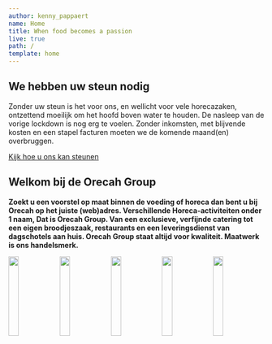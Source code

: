 ```yaml
---
author: kenny_pappaert
name: Home
title: When food becomes a passion
live: true
path: /
template: home
---
```

## We hebben uw steun nodig

Zonder uw steun is het voor ons, en wellicht voor vele horecazaken, ontzettend moeilijk om het hoofd boven water te houden. De nasleep van de vorige lockdown is nog erg te voelen. Zonder inkomsten, met blijvende kosten en een stapel facturen moeten we de komende maand(en) overbruggen.

<div class="center"><a href="/webshop/">Kijk hoe u ons kan steunen</a></div>

## Welkom bij de Orecah Group

**Zoekt u een voorstel op maat binnen de voeding of horeca dan bent u bij Orecah op het juiste (web)adres. Verschillende Horeca-activiteiten onder 1 naam, Dat is Orecah Group. Van een exclusieve, verfijnde catering tot een eigen broodjeszaak, restaurants en een leveringsdienst van dagschotels aan huis. Orecah Group staat altijd voor kwaliteit. Maatwerk is ons handelsmerk.**

<div id="banner-cta-company" class="text-indent">
    <a href="/exclusive-catering"><img src="assets/img/orecah-cta-min.jpg" alt=""></a>
    <a href="https://t-rest.be"><img src="assets/img/trest-cta-min.jpg" alt=""></a>
    <a href="https://bistroh-halle.business.site/"><img src="assets/img/bistroh-cta-min.jpg" alt=""></a>
    <a href="https://e-lunch.be"><img src="assets/img/elunch-cta-min.jpg" alt=""></a>
    <a href="https://www.facebook.com/autressaveurs/"><img src="assets/img/autresaveurs-cta-min.jpg" alt=""></a>
    <style>
        #banner-cta-company {
            font-size: 0;
        }
        
        #banner-cta-company a img {
            width: calc(100% / 3);
            border-left: 1px solid black;
            border-right: 1px solid black;
            border-top: 1px solid black;
            box-sizing: border-box;
        }
        
        #banner-cta-company a:nth-child(1) img,
        #banner-cta-company a:nth-child(2) img {
            width: 50%;
            border-bottom: 1px solid black;
            border-top: 0;
        }
        
        #banner-cta-company a:first-of-type img,
        #banner-cta-company a:nth-child(3) img {
            border-left-color: transparent;
        }
        
        #banner-cta-company a:last-of-type img,
        #banner-cta-company a:nth-child(2) img {
            border-right-color: transparent;
        }
        
        @media (min-width: 500px) {
            #banner-cta-company a img:last-child {
                width: 20%;
                border-top: 0;
                border-bottom: 0;
            }
            #banner-cta-company a:nth-child(2) img,
            #banner-cta-company a:nth-child(3) img {
                border-color: black;
            }
        }
    </style>
</div>

## \#The chefs history

Het begon op mijn 15 jaar met een hotelopleiding en elk weekend in restaurants te werken. Zowel de keuken als de zaal konden mij boeien. Na een paar jaar als weekendkracht en de leerrijke stages in klasserestaurants begon de honger naar kennis en vaardigheden groter te worden. In 2012 besloot ik de ervaring die ik had opgedaan nuttig te gebruiken en in te spelen op 1 van de grootste problemen in de horeca. Op zelfstandige basis begon ik te werken voor restaurants die in personeelsnood waren, zowel keuken als zaal. Vandaag de dag kunnen al meer dan 24 cateraars, sterren- en klasserestaurants rekenen op de hulp van mij en het Orecah-team.

In 2013 begon Orecah kleinschalig met hier en daar traiteurs aan huis te doen. Samen met de ervaring en kennis groeide ook de creativiteit en passie in onze catering. Orecah is een vaste waarde geworden in het Pajottenland.

We hebben al verschillende stadia doorlopen en blijven ons inzetten om onze creativiteit te prikkelen. Geen uitdaging is voor ons te veel, wij werken graag met verse kwaliteitsvolle ingrediënten en op maat van de klant om ons te onderscheiden.

Begin 2015 nam Orecah een sandwichbar/tearoom over in een shoppingcentrum in Brussel. In 2017 namen wij Max Boterhammen over. Dit is een Leveringsdienst van broodjes aan bedrijven. In 2018 zijn wij gestart met E-lunch.be, hierbij leveren wij verse dagschotels aan huis.

In 2019 openden we 2 restaurants: 

### T’Rest B&B - Bistronomy - Events

Samen met Yvan en Maité realiseerden we een mooi project in Kasteel Ter Rijst te Heikruis.  Ook de volledige administratie van onze catering verhuisde naar deze locatie. In Oktober 2019 opende T'Rest de deuren, kom gerust eens langs om te ontdekken wat we hier te bieden hebben.

<div class="center"><a href="http://t-rest.be/">Website T'Rest</a></div>

### Bistr’Oh Halle

In November 2019 openden we Bistr'Oh Halle. Bistr’Oh Halle is een toegankelijke Bistro / Tea-room in “Residentie Asteria”.  Je kan hier terecht voor zowel lunch, diner, koffie met taart of pannenkoeken maar ook
 om gezellig iets te komen drinken in de namiddag.
 Geen zin/tijd om zelf te koken? Ook afhaalmaaltijden kan je vinden in Bistr’Oh Halle. 
Met Bistr’Oh Halle willen we een gezellige ontmoetingsplaats creëren in het hart van
 Elisa-Park te Sint-Rochus.

<div class="center"><a href="https://bistroh-halle.business.site/?utm_source=gmb&utm_medium=referral">Overzichtpagina Bistr'Oh Halle</a></div>

Onze leuze "When food becomes a passion" is bij ons geen vage slogan, het is een dagelijkse vaststelling.

Danku voor het vertrouwen in Orecah.